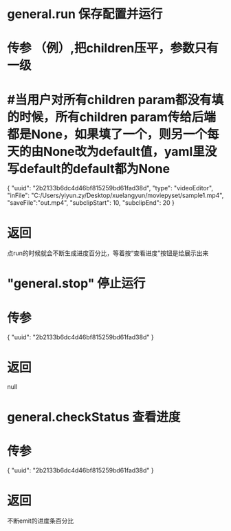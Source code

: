 # general.run 保存配置并运行
# 传参 （例）,把children压平，参数只有一级
# #当用户对所有children param都没有填的时候，所有children param传给后端都是None，如果填了一个，则另一个每天的由None改为default值，yaml里没写default的default都为None
{
    "uuid": "2b2133b6dc4d46bf815259bd61fad38d",
    "type": "videoEditor",
    "inFile": "C:/Users/yiyun.zy/Desktop/xuelangyun/moviepyset/sample1.mp4",
    "saveFile":"out.mp4",
    "subclipStart": 10,
    "subclipEnd": 20
}
# 返回
点run的时候就会不断生成进度百分比，等着按“查看进度”按钮是给展示出来

# "general.stop" 停止运行
# 传参
{
    "uuid": "2b2133b6dc4d46bf815259bd61fad38d"
}
# 返回
null

# general.checkStatus 查看进度
# 传参
{
    "uuid": "2b2133b6dc4d46bf815259bd61fad38d"
}
# 返回
不断emit的进度条百分比
